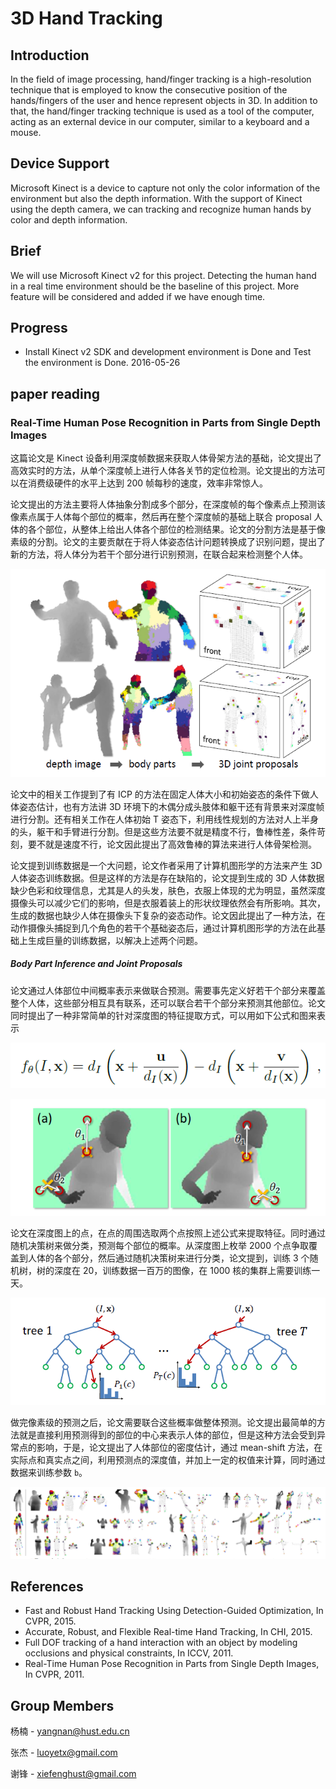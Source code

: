 # 3D Hand Tracking

## Introduction

In the field of image processing, hand/finger tracking is a high-resolution technique that is employed to know the consecutive position of the hands/fingers of the user and hence represent objects in 3D. In addition to that, the hand/finger tracking technique is used as a tool of the computer, acting as an external device in our computer, similar to a keyboard and a mouse.

## Device Support

Microsoft Kinect is a device to capture not only the color information of the environment but also the depth information. With the support of Kinect using the depth camera, we can tracking and recognize human hands by color and depth information.

## Brief

We will use Microsoft Kinect v2 for this project. Detecting the human hand in a real time environment should be the baseline of this project. More feature will be considered and added if we have enough time.

## Progress

- Install Kinect v2 SDK and development environment is Done and Test the environment is Done. 2016-05-26

## paper reading

### Real-Time Human Pose Recognition in Parts from Single Depth Images

这篇论文是 Kinect 设备利用深度帧数据来获取人体骨架方法的基础，论文提出了高效实时的方法，从单个深度帧上进行人体各关节的定位检测。论文提出的方法可以在消费级硬件的水平上达到 200 帧每秒的速度，效率非常惊人。

论文提出的方法主要将人体抽象分割成多个部分，在深度帧的每个像素点上预测该像素点属于人体每个部位的概率，然后再在整个深度帧的基础上联合 proposal 人体的各个部位，从整体上给出人体各个部位的检测结果。论文的分割方法是基于像素级的分割。论文的主要贡献在于将人体姿态估计问题转换成了识别问题，提出了新的方法，将人体分为若干个部分进行识别预测，在联合起来检测整个人体。

![joint](img/joint.png)

论文中的相关工作提到了有 ICP 的方法在固定人体大小和初始姿态的条件下做人体姿态估计，也有方法讲 3D 环境下的木偶分成头肢体和躯干还有背景来对深度帧进行分割。还有相关工作在人体初始 T 姿态下，利用线性规划的方法对人上半身的头，躯干和手臂进行分割。但是这些方法要不就是精度不行，鲁棒性差，条件苛刻，要不就是速度不行，论文因此提出了高效鲁棒的算法来进行人体骨架检测。

论文提到训练数据是一个大问题，论文作者采用了计算机图形学的方法来产生 3D 人体姿态训练数据。但是这样的方法是存在缺陷的，论文提到生成的 3D 人体数据缺少色彩和纹理信息，尤其是人的头发，肤色，衣服上体现的尤为明显，虽然深度摄像头可以减少它们的影响，但是衣服着装上的形状纹理依然会有所影响。其次，生成的数据也缺少人体在摄像头下复杂的姿态动作。论文因此提出了一种方法，在动作摄像头捕捉到几个角色的若干个基础姿态后，通过计算机图形学的方法在此基础上生成巨量的训练数据，以解决上述两个问题。

##### Body Part Inference and Joint Proposals

论文通过人体部位中间概率表示来做联合预测。需要事先定义好若干个部分来覆盖整个人体，这些部分相互具有联系，还可以联合若干个部分来预测其他部位。论文同时提出了一种非常简单的针对深度图的特征提取方式，可以用如下公式和图来表示

![f1](img/f1.png)

![f2](img/f2.png)

论文在深度图上的点，在点的周围选取两个点按照上述公式来提取特征。同时通过随机决策树来做分类，预测每个部位的概率。从深度图上枚举 2000 个点争取覆盖到人体的各个部分，然后通过随机决策树来进行分类，论文提到，训练 3 个随机树，树的深度在 20，训练数据一百万的图像，在 1000 核的集群上需要训练一天。

![tree](img/tree.png)

做完像素级的预测之后，论文需要联合这些概率做整体预测。论文提出最简单的方法就是直接利用预测得到的部位的中心来表示人体的部位，但是这种方法会受到异常点的影响，于是，论文提出了人体部位的密度估计，通过 mean-shift 方法，在实际点和真实点之间，利用预测点的深度值，并加上一定的权值来计算，同时通过数据来训练参数 `b`。

![full](img/full.png)

## References

- Fast and Robust Hand Tracking Using Detection-Guided Optimization, In CVPR, 2015.
- Accurate, Robust, and Flexible Real-time Hand Tracking, In CHI, 2015.
- Full DOF tracking of a hand interaction with an object by modeling occlusions and physical constraints, In ICCV, 2011.
- Real-Time Human Pose Recognition in Parts from Single Depth Images, In CVPR, 2011.

## Group Members

杨楠 - yangnan@hust.edu.cn

张杰 - luoyetx@gmail.com

谢锋 - xiefenghust@gmail.com
